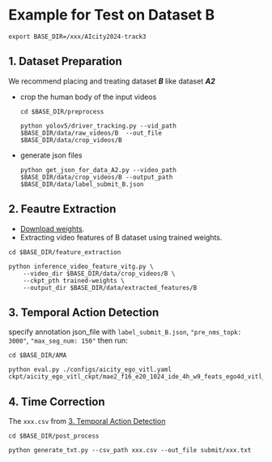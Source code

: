 # Example for Test on Dataset B
```
export BASE_DIR=/xxx/AIcity2024-track3
```
## 1. Dataset Preparation

We recommend placing and treating dataset *__B__* like dataset *__A2__*

* crop the human body of the input videos

    ```
    cd $BASE_DIR/preprocess

    python yolov5/driver_tracking.py --vid_path $BASE_DIR/data/raw_videos/B  --out_file $BASE_DIR/data/crop_videos/B
    ```

* generate json files
    ```
    python get_json_for_data_A2.py --video_path $BASE_DIR/data/crop_videos/B --output_path $BASE_DIR/data/label_submit_B.json
    ```

## 2. Feautre Extraction
* [Download weights](https://drive.google.com/drive/folders/1y19_yF-mDi_SoHmPVYF0mfKepLcXufwB).
* Extracting video features of B dataset using trained weights.
```
cd $BASE_DIR/feature_extraction

python inference_video_feature_vitg.py \
    --video_dir $BASE_DIR/data/crop_videos/B \
    --ckpt_pth trained-weights \
    --output_dir $BASE_DIR/data/extracted_features/B
```

## 3. Temporal Action Detection
<a id="TAD"></a>

specify annotation json_file with `label_submit_B.json`, `"pre_nms_topk: 3000"`, `"max_seg_num: 150"` then run:

```
cd $BASE_DIR/AMA

python eval.py ./configs/aicity_ego_vitl.yaml ckpt/aicity_ego_vitl_ckpt/mae2_f16_e20_1024_ide_4h_w9_feats_ego4d_vitl_f16_8h_9k_track3_crop_A1_train_A2_val/
```

## 4. Time Correction

The `xxx.csv` from  [3. Temporal Action Detection](#TAD)
```
cd $BASE_DIR/post_process

python generate_txt.py --csv_path xxx.csv --out_file submit/xxx.txt
```

